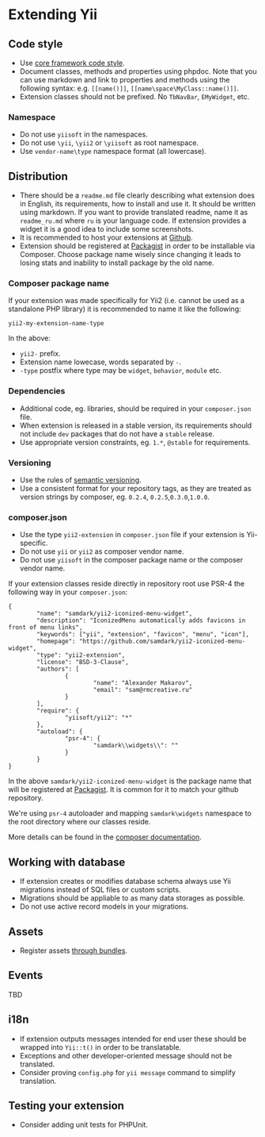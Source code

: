 Extending Yii
=============

Code style
----------

- Use [core framework code style](https://github.com/yiisoft/yii2/wiki/Core-framework-code-style).
- Document classes, methods and properties using phpdoc. Note that you can use markdown and link to properties and methods
  using the following syntax: e.g. `[[name()]]`, `[[name\space\MyClass::name()]]`.
- Extension classes should not be prefixed. No `TbNavBar`, `EMyWidget`, etc.

### Namespace

- Do not use `yiisoft` in the namespaces.
- Do not use `\yii`, `\yii2` or `\yiisoft` as root namespace.
- Use `vendor-name\type` namespace format (all lowercase).

Distribution
------------

- There should be a `readme.md` file clearly describing what extension does in English, its requirements, how to install
  and use it. It should be written using markdown. If you want to provide translated readme, name it as `readme_ru.md`
  where `ru` is your language code. If extension provides a widget it is a good idea to include some screenshots.
- It is recommended to host your extensions at [Github](github.com).
- Extension should be registered at [Packagist](https://packagist.org) in order to be installable via Composer.
  Choose package name wisely since changing it leads to losing stats and inability to install package by the old name.

### Composer package name

If your extension was made specifically for Yii2 (i.e. cannot be used as a standalone PHP library) it is recommended to
name it like the following:

```
yii2-my-extension-name-type
```

In the above:

- `yii2-` prefix.
- Extension name lowecase, words separated by `-`.
- `-type` postfix where type may be `widget`, `behavior`, `module` etc.

### Dependencies

- Additional code, eg. libraries, should be required in your `composer.json` file.
- When extension is released in a stable version, its requirements should not include `dev` packages that do not
  have a `stable` release.
- Use appropriate version constraints, eg. `1.*`, `@stable` for requirements.

### Versioning

- Use the rules of [semantic versioning](http://semver.org).
- Use a consistent format for your repository tags, as they are treated as version strings by composer, eg. `0.2.4`,
  `0.2.5`,`0.3.0`,`1.0.0`.

### composer.json

- Use the type `yii2-extension` in `composer.json` file if your extension is Yii-specific.
- Do not use `yii` or `yii2` as composer vendor name.
- Do not use `yiisoft` in the composer package name or the composer vendor name.

If your extension classes reside directly in repository root use PSR-4 the following way in your `composer.json`:

```
{
        "name": "samdark/yii2-iconized-menu-widget",
        "description": "IconizedMenu automatically adds favicons in front of menu links",
        "keywords": ["yii", "extension", "favicon", "menu", "icon"],
        "homepage": "https://github.com/samdark/yii2-iconized-menu-widget",
        "type": "yii2-extension",
        "license": "BSD-3-Clause",
        "authors": [
                {
                        "name": "Alexander Makarov",
                        "email": "sam@rmcreative.ru"
                }
        ],
        "require": {
                "yiisoft/yii2": "*"
        },
        "autoload": {
                "psr-4": {
                        "samdark\\widgets\\": ""
                }
        }
}
```

In the above `samdark/yii2-iconized-menu-widget` is the package name that will be registered
at [Packagist](https://packagist.org). It is common for it to match your github repository.

We're using `psr-4` autoloader and mapping `samdark\widgets` namespace to the root directory where our classes reside.

More details can be found in the [composer documentation](http://getcomposer.org/doc/04-schema.md#autoload).

Working with database
---------------------

- If extension creates or modifies database schema always use Yii migrations instead of SQL files or custom scripts.
- Migrations should be appliable to as many data storages as possible.
- Do not use active record models in your migrations.

Assets
------

- Register assets [through bundles](assets.md).

Events
------

TBD

i18n
----

- If extension outputs messages intended for end user these should be wrapped into `Yii::t()` in order to be translatable.
- Exceptions and other developer-oriented message should not be translated.
- Consider proving `config.php` for `yii message` command to simplify translation.

Testing your extension
----------------------

- Consider adding unit tests for PHPUnit.
